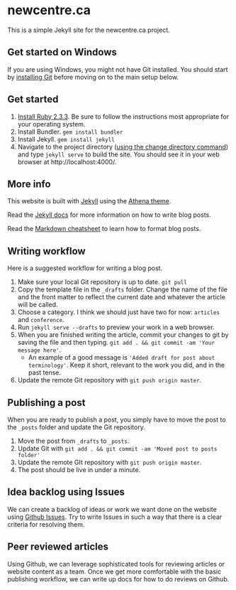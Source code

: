 # newcentre.ca

This is a simple Jekyll site for the newcentre.ca project.

## Get started on Windows

If you are using Windows, you might not have Git installed. You should start by [installing Git](http://www.jamessturtevant.com/posts/5-Ways-to-install-git-on-Windows/) before moving on to the main setup below.

## Get started

1. [Install Ruby 2.3.3](https://www.ruby-lang.org/en/documentation/installation/). Be sure to follow the instructions most appropriate for your operating system.
1. Install Bundler. `gem install bundler`
1. Install Jekyll. `gem install jekyll`
1. Navigate to the project directory ([using the change directory command](http://www.digitalcitizen.life/command-prompt-how-use-basic-commands)) and type `jekyll serve` to build the site. You should see it in your web browser at http://localhost:4000/.

## More info

This website is built with [Jekyll](https://jekyllrb.com/) using the [Athena theme](https://github.com/broccolini/athena).

Read the [Jekyll docs](https://jekyllrb.com/) for more information on how to write blog posts.

Read the [Markdown cheatsheet](https://github.com/adam-p/markdown-here/wiki/Markdown-Cheatsheet) to learn how to format blog posts.

## Writing workflow

Here is a suggested workflow for writing a blog post.

1. Make sure your local Git repository is up to date. `git pull`
1. Copy the template file in the `_drafts` folder. Change the name of the file and the front matter to reflect the current date and whatever the article will be called.
1. Choose a category. I think we should just have two for now: `articles` and `conference`.
1. Run `jekyll serve --drafts` to preview your work in a web browser.
1. When you are finished writing the article, commit your changes to git by saving the file and then typing. `git add . && git commit -am 'Your message here'`.
   * An example of a good message is `'Added draft for post about terminology'`. Keep it short, relevant to the work you did, and in the past tense.
1. Update the remote Git repository with `git push origin master`.

## Publishing a post

When you are ready to publish a post, you simply have to move the post to the `_posts` folder and update the Git repository.

1. Move the post from `_drafts` to `_posts`.
1. Update Git with `git add . && git commit -am 'Moved post to posts folder'`
1. Update the remote GIt repository with `git push origin master`.
1. The post should be live in under a minute.

## Idea backlog using Issues

We can create a backlog of ideas or work we want done on the website using [Github Issues](https://github.com/AWaselnuk/new-centre-ca/issues). Try to write Issues in such a way that there is a clear criteria for resolving them.

## Peer reviewed articles

Using Github, we can leverage sophisticated tools for reviewing articles or website content as a team. Once we get more comfortable with the basic publishing workflow, we can write up docs for how to do reviews on Github.

